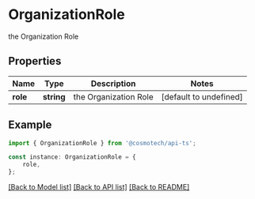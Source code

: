 # OrganizationRole

the Organization Role

## Properties

Name | Type | Description | Notes
------------ | ------------- | ------------- | -------------
**role** | **string** | the Organization Role | [default to undefined]

## Example

```typescript
import { OrganizationRole } from '@cosmotech/api-ts';

const instance: OrganizationRole = {
    role,
};
```

[[Back to Model list]](../README.md#documentation-for-models) [[Back to API list]](../README.md#documentation-for-api-endpoints) [[Back to README]](../README.md)
